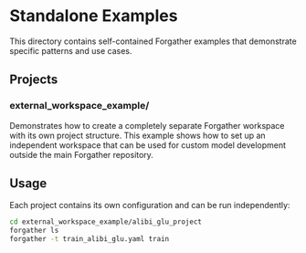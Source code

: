 # Standalone Examples

This directory contains self-contained Forgather examples that demonstrate specific patterns and use cases.

## Projects

### external_workspace_example/
Demonstrates how to create a completely separate Forgather workspace with its own project structure. This example shows how to set up an independent workspace that can be used for custom model development outside the main Forgather repository.

## Usage

Each project contains its own configuration and can be run independently:

```bash
cd external_workspace_example/alibi_glu_project
forgather ls
forgather -t train_alibi_glu.yaml train
```